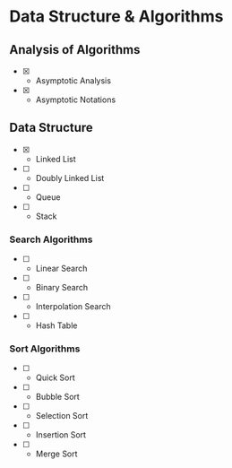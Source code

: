 # Data Structure & Algorithms

## Analysis of Algorithms

- [x] - Asymptotic Analysis
- [x] - Asymptotic Notations

## Data Structure

- [x] - Linked List
- [ ] - Doubly Linked List
- [ ] - Queue
- [ ] - Stack

### Search Algorithms

- [ ] - Linear Search
- [ ] - Binary Search
- [ ] - Interpolation Search
- [ ] - Hash Table

### Sort Algorithms

- [ ] - Quick Sort
- [ ] - Bubble Sort
- [ ] - Selection Sort
- [ ] - Insertion Sort
- [ ] - Merge Sort
